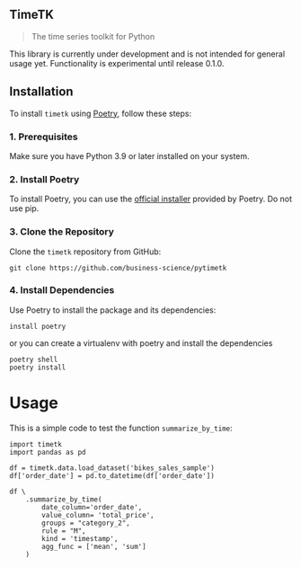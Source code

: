 

## TimeTK

> The time series toolkit for Python

This library is currently under development and is not intended for general usage yet. Functionality is experimental until release 0.1.0.

## Installation

To install `timetk` using [Poetry](https://python-poetry.org/), follow these steps:

### 1. Prerequisites

Make sure you have Python 3.9 or later installed on your system.

### 2. Install Poetry

To install Poetry, you can use the [official installer](https://python-poetry.org/docs/#installing-with-the-official-installer)  provided by Poetry. Do not use pip.

### 3. Clone the Repository

Clone the `timetk` repository from GitHub:

```
git clone https://github.com/business-science/pytimetk
```

### 4. Install Dependencies

Use Poetry to install the package and its dependencies:

```
install poetry
```

or you can create a virtualenv with poetry and install the dependencies

```
poetry shell
poetry install
```

# Usage

This is a simple code to test the function `summarize_by_time`:

```
import timetk
import pandas as pd

df = timetk.data.load_dataset('bikes_sales_sample')
df['order_date'] = pd.to_datetime(df['order_date'])

df \
    .summarize_by_time(
        date_column='order_date', 
        value_column= 'total_price',
        groups = "category_2",
        rule = "M",
        kind = 'timestamp',
        agg_func = ['mean', 'sum']
    )
    

```